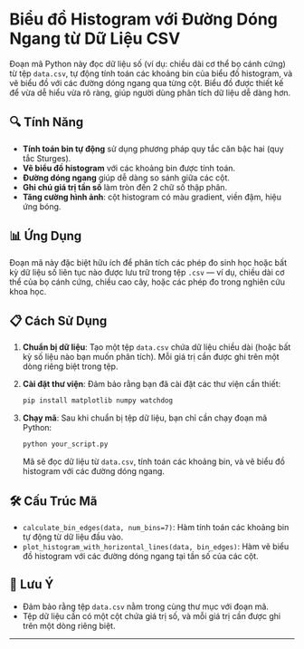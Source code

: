 # Biểu đồ Histogram với Đường Dóng Ngang từ Dữ Liệu CSV

Đoạn mã Python này đọc dữ liệu số (ví dụ: chiều dài cơ thể bọ cánh cứng) từ tệp `data.csv`, tự động tính toán các khoảng bin của biểu đồ histogram, và vẽ biểu đồ với các đường dóng ngang qua từng cột. Biểu đồ được thiết kế để vừa dễ hiểu vừa rõ ràng, giúp người dùng phân tích dữ liệu dễ dàng hơn.

## 🔍 Tính Năng

- **Tính toán bin tự động** sử dụng phương pháp quy tắc căn bậc hai (quy tắc Sturges).
- **Vẽ biểu đồ histogram** với các khoảng bin được tính toán.
- **Đường dóng ngang** giúp dễ dàng so sánh giữa các cột.
- **Ghi chú giá trị tần số** làm tròn đến 2 chữ số thập phân.
- **Tăng cường hình ảnh**: cột histogram có màu gradient, viền đậm, hiệu ứng bóng.

## 📊 Ứng Dụng

Đoạn mã này đặc biệt hữu ích để phân tích các phép đo sinh học hoặc bất kỳ dữ liệu số liên tục nào được lưu trữ trong tệp `.csv` — ví dụ, chiều dài cơ thể của bọ cánh cứng, chiều cao cây, hoặc các phép đo trong nghiên cứu khoa học.

## 📋 Cách Sử Dụng

1. **Chuẩn bị dữ liệu**: Tạo một tệp `data.csv` chứa dữ liệu chiều dài (hoặc bất kỳ số liệu nào bạn muốn phân tích). Mỗi giá trị cần được ghi trên một dòng riêng biệt trong tệp.

2. **Cài đặt thư viện**: Đảm bảo rằng bạn đã cài đặt các thư viện cần thiết:
    ```bash
    pip install matplotlib numpy watchdog
    ```

3. **Chạy mã**:
    Sau khi chuẩn bị tệp dữ liệu, bạn chỉ cần chạy đoạn mã Python:
    ```bash
    python your_script.py
    ```
    Mã sẽ đọc dữ liệu từ `data.csv`, tính toán các khoảng bin, và vẽ biểu đồ histogram với các đường dóng ngang.

## 🛠️ Cấu Trúc Mã

- `calculate_bin_edges(data, num_bins=7)`: Hàm tính toán các khoảng bin tự động từ dữ liệu đầu vào.
- `plot_histogram_with_horizontal_lines(data, bin_edges)`: Hàm vẽ biểu đồ histogram với các đường dóng ngang tại tần số của các cột.

## 📄 Lưu Ý

- Đảm bảo rằng tệp `data.csv` nằm trong cùng thư mục với đoạn mã.
- Tệp dữ liệu cần có một cột chứa giá trị số, và mỗi giá trị cần được ghi trên một dòng riêng biệt.

---
